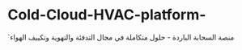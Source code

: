 # Cold-Cloud-HVAC-platform-
`منصة السحابة الباردة - حلول متكاملة في مجال التدفئة والتهوية وتكييف الهواء 
